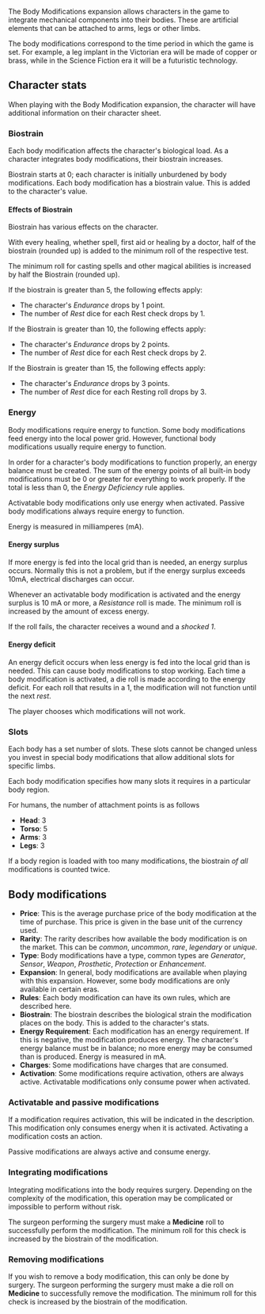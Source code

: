 The Body Modifications expansion allows characters in the game to integrate mechanical components into their bodies. These are artificial elements that can be attached to arms, legs or other limbs.

The body modifications correspond to the time period in which the game is set. For example, a leg implant in the Victorian era will be made of copper or brass, while in the Science Fiction era it will be a futuristic technology.

## Character stats

When playing with the Body Modification expansion, the character will have additional information on their character sheet.

### Biostrain

Each body modification affects the character's biological load. As a character integrates body modifications, their biostrain increases.

Biostrain starts at 0; each character is initially unburdened by body modifications. Each body modification has a biostrain value. This is added to the character's value.

#### Effects of Biostrain

Biostrain has various effects on the character.

With every healing, whether spell, first aid or healing by a doctor, half of the biostrain (rounded up) is added to the minimum roll of the respective test.

The minimum roll for casting spells and other magical abilities is increased by half the Biostrain (rounded up).

If the biostrain is greater than 5, the following effects apply:

* The character's *Endurance* drops by 1 point.
* The number of *Rest* dice for each Rest check drops by 1.

If the Biostrain is greater than 10, the following effects apply:

* The character's *Endurance* drops by 2 points.
* The number of *Rest* dice for each Rest check drops by 2.

If the Biostrain is greater than 15, the following effects apply:

* The character's *Endurance* drops by 3 points.
* The number of *Rest* dice for each Resting roll drops by 3.

### Energy

Body modifications require energy to function. Some body modifications feed energy into the local power grid. However, functional body modifications usually require energy to function.

In order for a character's body modifications to function properly, an energy balance must be created. The sum of the energy points of all built-in body modifications must be 0 or greater for everything to work properly. If the total is less than 0, the *Energy Deficiency* rule applies.

Activatable body modifications only use energy when activated. Passive body modifications always require energy to function.

Energy is measured in milliamperes (mA).

#### Energy surplus

If more energy is fed into the local grid than is needed, an energy surplus occurs. Normally this is not a problem, but if the energy surplus exceeds 10mA, electrical discharges can occur.

Whenever an activatable body modification is activated and the energy surplus is 10 mA or more, a *Resistance* roll is made. The minimum roll is increased by the amount of excess energy.

If the roll fails, the character receives a wound and a *shocked 1*.

#### Energy deficit

An energy deficit occurs when less energy is fed into the local grid than is needed. This can cause body modifications to stop working. Each time a body modification is activated, a die roll is made according to the energy deficit. For each roll that results in a 1, the modification will not function until the next *rest*.

The player chooses which modifications will not work.

### Slots

Each body has a set number of slots. These slots cannot be changed unless you invest in special body modifications that allow additional slots for specific limbs.

Each body modification specifies how many slots it requires in a particular body region.

For humans, the number of attachment points is as follows

* **Head**: 3
* **Torso**: 5
* **Arms**: 3
* **Legs**: 3

If a body region is loaded with too many modifications, the biostrain *of all* modifications is counted twice.

## Body modifications

* **Price**: This is the average purchase price of the body modification at the time of purchase. This price is given in the base unit of the currency used.
* **Rarity**: The rarity describes how available the body modification is on the market. This can be *common*, *uncommon*, *rare*, *legendary* or *unique*.
* **Type**: Body modifications have a type, common types are *Generator*, *Sensor*, *Weapon*, *Prosthetic*, *Protection* or *Enhancement*.
* **Expansion**: In general, body modifications are available when playing with this expansion. However, some body modifications are only available in certain eras.
* **Rules**: Each body modification can have its own rules, which are described here.
* **Biostrain**: The biostrain describes the biological strain the modification places on the body. This is added to the character's stats.
* **Energy Requirement**: Each modification has an energy requirement. If this is negative, the modification produces energy. The character's energy balance must be in balance; no more energy may be consumed than is produced. Energy is measured in mA.
* **Charges**: Some modifications have charges that are consumed.
* **Activation**: Some modifications require activation, others are always active. Activatable modifications only consume power when activated.

### Activatable and passive modifications

If a modification requires activation, this will be indicated in the description. This modification only consumes energy when it is activated. Activating a modification costs an action.

Passive modifications are always active and consume energy.

### Integrating modifications

Integrating modifications into the body requires surgery. Depending on the complexity of the modification, this operation may be complicated or impossible to perform without risk.

The surgeon performing the surgery must make a **Medicine** roll to successfully perform the modification. The minimum roll for this check is increased by the biostrain of the modification.

### Removing modifications

If you wish to remove a body modification, this can only be done by surgery. The surgeon performing the surgery must make a die roll on **Medicine** to successfully remove the modification. The minimum roll for this check is increased by the biostrain of the modification.
